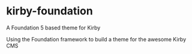 kirby-foundation
================

A Foundation 5 based theme for Kirby

Using the Foundation framework to build a theme for the awesome Kirby CMS
